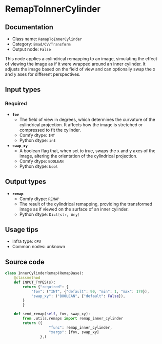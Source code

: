 # RemapToInnerCylinder
## Documentation
- Class name: `RemapToInnerCylinder`
- Category: `Bmad/CV/Transform`
- Output node: `False`

This node applies a cylindrical remapping to an image, simulating the effect of viewing the image as if it were wrapped around an inner cylinder. It adjusts the image based on the field of view and can optionally swap the x and y axes for different perspectives.
## Input types
### Required
- **`fov`**
    - The field of view in degrees, which determines the curvature of the cylindrical projection. It affects how the image is stretched or compressed to fit the cylinder.
    - Comfy dtype: `INT`
    - Python dtype: `int`
- **`swap_xy`**
    - A boolean flag that, when set to true, swaps the x and y axes of the image, altering the orientation of the cylindrical projection.
    - Comfy dtype: `BOOLEAN`
    - Python dtype: `bool`
## Output types
- **`remap`**
    - Comfy dtype: `REMAP`
    - The result of the cylindrical remapping, providing the transformed image as if viewed on the surface of an inner cylinder.
    - Python dtype: `Dict[str, Any]`
## Usage tips
- Infra type: `CPU`
- Common nodes: unknown


## Source code
```python
class InnerCylinderRemap(RemapBase):
    @classmethod
    def INPUT_TYPES(s):
        return {"required": {
            "fov": ("INT", {"default": 90, "min": 1, "max": 179}),
            "swap_xy": ("BOOLEAN", {"default": False}),
        }
        }

    def send_remap(self, fov, swap_xy):
        from .utils.remaps import remap_inner_cylinder
        return ({
                    "func": remap_inner_cylinder,
                    "xargs": [fov, swap_xy]
                },)

```
